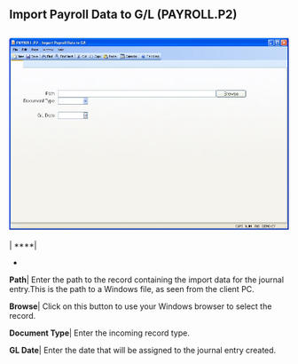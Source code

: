 ## Import Payroll Data to G/L (PAYROLL.P2)
<PageHeader />

##

![](./PAYROLL-P2-1.jpg)

| ****|

-  
**Path**|  Enter the path to the record containing the import data for the
journal entry.This is the path to a Windows file, as seen from the client PC.

**Browse**|  Click on this button to use your Windows browser to select the
record.

**Document Type**|  Enter the incoming record type.

**GL Date**|  Enter the date that will be assigned to the journal entry
created.


<badge text= "Version 8.10.57 " vertical="middle" />

<PageFooter />
